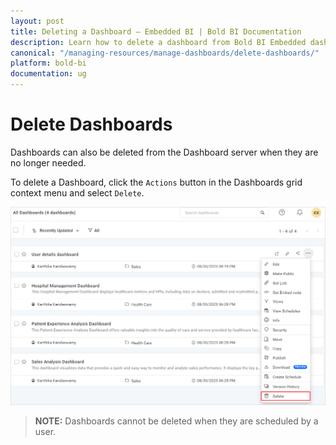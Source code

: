 ```yaml
---
layout: post
title: Deleting a Dashboard – Embedded BI | Bold BI Documentation
description: Learn how to delete a dashboard from Bold BI Embedded dashboard listing. A dashboard however cannot be deleted when it was scheduled for reporting.
canonical: "/managing-resources/manage-dashboards/delete-dashboards/"
platform: bold-bi
documentation: ug
---
```


# Delete Dashboards
Dashboards can also be deleted from the Dashboard server when they are no longer needed.

To delete a Dashboard, click the `Actions` button in the Dashboards grid context menu and select `Delete`.

![Delete Dashboard](/static/assets/managing-resources/manage-dashboards/images/delete-dashboard.png#width=60%)

> **NOTE:**  Dashboards cannot be deleted when they are scheduled by a user.
